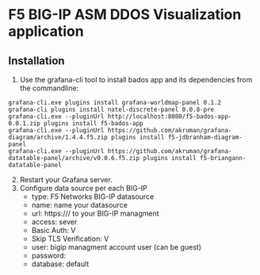 # F5 BIG-IP ASM DDOS Visualization application 
## Installation
1. Use the grafana-cli tool to install bados app and its dependencies from the commandline:
```
grafana-cli.exe plugins install grafana-worldmap-panel 0.1.2
grafana-cli plugins install natel-discrete-panel 0.0.8-pre
grafana-cli.exe --pluginUrl http://localhost:8080/f5-bados-app-0.0.1.zip plugins install f5-bados-app
grafana-cli.exe --pluginUrl https://github.com/akruman/grafana-diagram/archive/1.4.4.f5.zip plugins install f5-jdbranham-diagram-panel
grafana-cli.exe --pluginUrl https://github.com/akruman/grafana-datatable-panel/archive/v0.0.6.f5.zip plugins install f5-briangann-datatable-panel

```
2. Restart your Grafana server.
3. Configure data source per each BIG-IP
    - type: F5 Networks BIG-IP datasource
    - name: name your datasource
    - url: https://<ip>/ to your BIG-IP managment
    - access: sever
    - Basic Auth: V
    - Skip TLS Verification: V
    - user: bigip managment account user (can be guest)
    - password: 
    - database: default